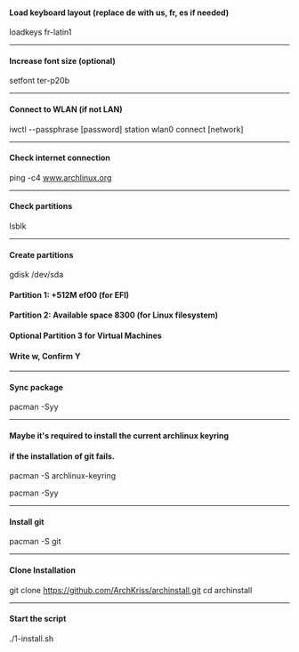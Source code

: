 #### Load keyboard layout (replace de with us, fr, es if needed)
loadkeys fr-latin1

---
#### Increase font size (optional)
setfont ter-p20b

---
#### Connect to WLAN (if not LAN)
iwctl --passphrase [password] station wlan0 connect [network]

---
#### Check internet connection
ping -c4 www.archlinux.org

---
#### Check partitions
lsblk

---
#### Create partitions
gdisk /dev/sda
#### Partition 1: +512M ef00 (for EFI)
#### Partition 2: Available space 8300 (for Linux filesystem)
#### Optional Partition 3 for Virtual Machines
#### Write w, Confirm Y

---
#### Sync package
pacman -Syy

---
#### Maybe it's required to install the current archlinux keyring
#### if the installation of git fails.
pacman -S archlinux-keyring

pacman -Syy

---

#### Install git
pacman -S git

---

#### Clone Installation
git clone https://github.com/ArchKriss/archinstall.git
cd archinstall

---

#### Start the script
./1-install.sh


